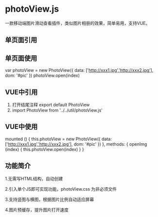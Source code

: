 # photoView.js
一款移动端图片滑动查看插件，类似图片相册的效果，简单易用，支持VUE。

## 单页面引用
<script src="./photoView.js"></script>

## 单页面使用
  var photoView = new PhotoView({
                      data: ['http://xxx1.jpg','http://xxx2.jpg'],
                      dom: '#pic'
                  })
  photoView.open(index)

## VUE中引用
1. 打开结尾注释 export default PhotoView
2. import PhotoView from '../../util/photoView.js'

## VUE中使用
  mounted () {
    this.photoView = new PhotoView({
                         data: ['http://xxx1.jpg','http://xxx2.jpg'],
                         dom: '#pic'
                     })
  },
  methods: {
    openImg (index) {
       this.photoView.open(index)
    }
  }
  
  ## 功能简介
  
  1.无需写HTML结构，自动创建
  
  2.引入单个JS即可实现功能，photoView.css 为非必须文件
  
  3.支持竖图与横图，根据图片比例自动适应屏幕
  
  4.图片预缓存，提升图片打开速度
  
